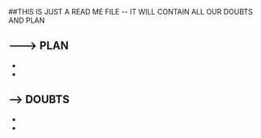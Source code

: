 ##THIS IS JUST A READ ME FILE
-- IT WILL CONTAIN ALL OUR DOUBTS AND PLAN

---> PLAN
-
-
-

--> DOUBTS
-
-
-
